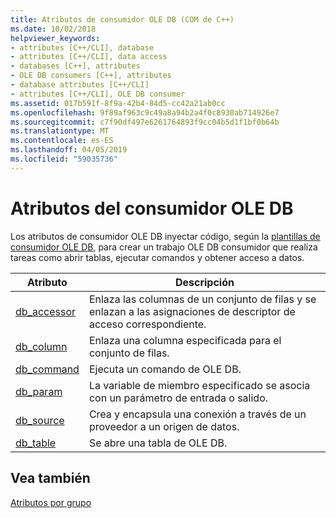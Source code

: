 ```yaml
---
title: Atributos de consumidor OLE DB (COM de C++)
ms.date: 10/02/2018
helpviewer_keywords:
- attributes [C++/CLI], database
- attributes [C++/CLI], data access
- databases [C++], attributes
- OLE DB consumers [C++], attributes
- database attributes [C++/CLI]
- attributes [C++/CLI], OLE DB consumer
ms.assetid: 017b591f-8f9a-42b4-84d5-cc42a21ab0cc
ms.openlocfilehash: 9f89af963c9c49a8a94b2a4f0c8930ab714926e7
ms.sourcegitcommit: c7f90df497e6261764893f9cc04b5d1f1bf0b64b
ms.translationtype: MT
ms.contentlocale: es-ES
ms.lasthandoff: 04/05/2019
ms.locfileid: "59035736"
---
```

# <a name="ole-db-consumer-attributes"></a>Atributos del consumidor OLE DB
Los atributos de consumidor OLE DB inyectar código, según la [plantillas de consumidor OLE DB](../../data/oledb/ole-db-consumer-templates-reference.md), para crear un trabajo OLE DB consumidor que realiza tareas como abrir tablas, ejecutar comandos y obtener acceso a datos.

|Atributo|Descripción|
|---------------|-----------------|
|[db_accessor](db-accessor.md)|Enlaza las columnas de un conjunto de filas y se enlazan a las asignaciones de descriptor de acceso correspondiente.|
|[db_column](db-column.md)|Enlaza una columna especificada para el conjunto de filas.|
|[db_command](db-command.md)|Ejecuta un comando de OLE DB.|
|[db_param](db-param.md)|La variable de miembro especificado se asocia con un parámetro de entrada o salido.|
|[db_source](db-source.md)|Crea y encapsula una conexión a través de un proveedor a un origen de datos.|
|[db_table](db-table.md)|Se abre una tabla de OLE DB.|

## <a name="see-also"></a>Vea también

[Atributos por grupo](attributes-by-group.md)